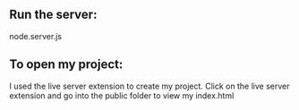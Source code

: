 ## Run the server:
node.server.js

## To open my project:
I used the live server extension to create my project. Click on the live server extension and go into the public folder to view my index.html